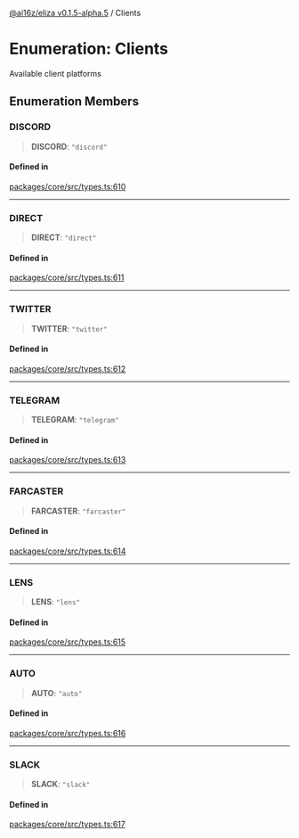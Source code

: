 [@ai16z/eliza v0.1.5-alpha.5](../index.md) / Clients

# Enumeration: Clients

Available client platforms

## Enumeration Members

### DISCORD

> **DISCORD**: `"discord"`

#### Defined in

[packages/core/src/types.ts:610](https://github.com/ai16z/eliza/blob/main/packages/core/src/types.ts#L610)

***

### DIRECT

> **DIRECT**: `"direct"`

#### Defined in

[packages/core/src/types.ts:611](https://github.com/ai16z/eliza/blob/main/packages/core/src/types.ts#L611)

***

### TWITTER

> **TWITTER**: `"twitter"`

#### Defined in

[packages/core/src/types.ts:612](https://github.com/ai16z/eliza/blob/main/packages/core/src/types.ts#L612)

***

### TELEGRAM

> **TELEGRAM**: `"telegram"`

#### Defined in

[packages/core/src/types.ts:613](https://github.com/ai16z/eliza/blob/main/packages/core/src/types.ts#L613)

***

### FARCASTER

> **FARCASTER**: `"farcaster"`

#### Defined in

[packages/core/src/types.ts:614](https://github.com/ai16z/eliza/blob/main/packages/core/src/types.ts#L614)

***

### LENS

> **LENS**: `"lens"`

#### Defined in

[packages/core/src/types.ts:615](https://github.com/ai16z/eliza/blob/main/packages/core/src/types.ts#L615)

***

### AUTO

> **AUTO**: `"auto"`

#### Defined in

[packages/core/src/types.ts:616](https://github.com/ai16z/eliza/blob/main/packages/core/src/types.ts#L616)

***

### SLACK

> **SLACK**: `"slack"`

#### Defined in

[packages/core/src/types.ts:617](https://github.com/ai16z/eliza/blob/main/packages/core/src/types.ts#L617)
